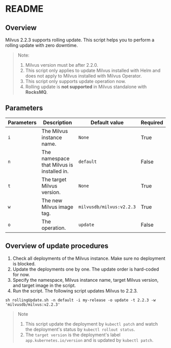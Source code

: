 # README

## Overview

Milvus 2.2.3 supports rolling update. This script helps you to perform a rolling update with zero downtime. 


> Note: 
> 1. Milvus version must be after 2.2.0.
> 2. This script only applies to update Milvus installed with Helm and does not apply to Milvus installed with Milvus Operator.
> 3. This script only supports update operation now.
> 4. Rolling update is **not supported** in Milvus standalone with **RocksMQ**.


## Parameters

| Parameters   | Description                                               | Default value                    | Required                |
| ------------ | ----------------------------------------------------------| -------------------------------- | ----------------------- |
| `i`          | The Milvus instance name.                                 | `None`                           | True                    |
| `n`          | The namespace that Milvus is installed in.                | `default`                        | False                   |
| `t`          | The target Milvus version.                                | `None`                           | True                    |
| `w`          | The new Milvus image tag.                                 | `milvusdb/milvus:v2.2.3`         | True                    |
| `o`          | The operation.                                            | `update`                         | False                   |


## Overview of update procedures
1. Check all deployments of the Milvus instance. Make sure no deployment is blocked.
2. Update the deployments one by one. The update order is hard-coded for now.
3. Specify the namespace, Milvus instance name, target Milvus version, and target image in the script. 
4. Run the script. The following script updates Milvus to 2.2.3.

```shell
sh rollingUpdate.sh -n default -i my-release -o update -t 2.2.3 -w 'milvusdb/milvus:v2.2.3'
```

> Note
> 1. This script update the deployment by `kubectl patch` and watch the deployment's status by `kubectl rollout status`.
> 2. The `target version` is the deployment's label `app.kubernetes.io/version` and is updated by `kubectl patch`.



